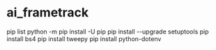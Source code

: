 # ai_frametrack
pip list
 python -m pip install -U pip
 pip install --upgrade setuptools
pip install bs4
pip install tweepy
pip install python-dotenv